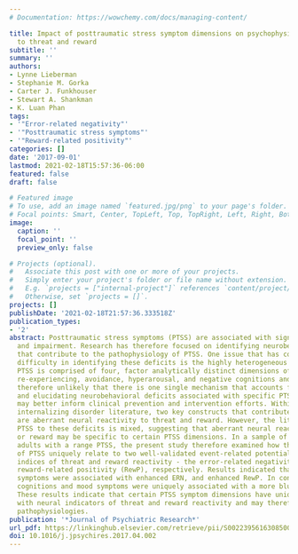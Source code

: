 ```yaml
---
# Documentation: https://wowchemy.com/docs/managing-content/

title: Impact of posttraumatic stress symptom dimensions on psychophysiological reactivity
  to threat and reward
subtitle: ''
summary: ''
authors:
- Lynne Lieberman
- Stephanie M. Gorka
- Carter J. Funkhouser
- Stewart A. Shankman
- K. Luan Phan
tags:
- '"Error-related negativity"'
- '"Posttraumatic stress symptoms"'
- '"Reward-related positivity"'
categories: []
date: '2017-09-01'
lastmod: 2021-02-18T15:57:36-06:00
featured: false
draft: false

# Featured image
# To use, add an image named `featured.jpg/png` to your page's folder.
# Focal points: Smart, Center, TopLeft, Top, TopRight, Left, Right, BottomLeft, Bottom, BottomRight.
image:
  caption: ''
  focal_point: ''
  preview_only: false

# Projects (optional).
#   Associate this post with one or more of your projects.
#   Simply enter your project's folder or file name without extension.
#   E.g. `projects = ["internal-project"]` references `content/project/deep-learning/index.md`.
#   Otherwise, set `projects = []`.
projects: []
publishDate: '2021-02-18T21:57:36.333518Z'
publication_types:
- '2'
abstract: Posttraumatic stress symptoms (PTSS) are associated with significant distress
  and impairment. Research has therefore focused on identifying neurobehavioral deficits
  that contribute to the pathophysiology of PTSS. One issue that has contributed to
  difficulty in identifying these deficits is the highly heterogeneous nature of PTSS.
  PTSS is comprised of four, factor analytically distinct dimensions of symptoms -
  re-experiencing, avoidance, hyperarousal, and negative cognitions and mood. It is
  therefore unlikely that there is one single mechanism that accounts for all of PTSS
  and elucidating neurobehavioral deficits associated with specific PTSS symptom dimensions
  may better inform clinical prevention and intervention efforts. Within the broader
  internalizing disorder literature, two key constructs that contribute to psychopathology
  are aberrant neural reactivity to threat and reward. However, the literature linking
  PTSS to these deficits is mixed, suggesting that aberrant neural reactivity to threat
  or reward may be specific to certain PTSS dimensions. In a sample of 51 trauma-exposed
  adults with a range PTSS, the present study therefore examined how the four dimensions
  of PTSS uniquely relate to two well-validated event-related potential (ERP) neural
  indices of threat and reward reactivity - the error-related negativity (ERN) and
  reward-related positivity (RewP), respectively. Results indicated that hyperarousal
  symptoms were associated with enhanced ERN, and enhanced RewP. In contrast, negative
  cognitions and mood symptoms were uniquely associated with a more blunted RewP.
  These results indicate that certain PTSS symptom dimensions have unique relations
  with neural indicators of threat and reward reactivity and may therefore have distinct
  pathophysiologies.
publication: '*Journal of Psychiatric Research*'
url_pdf: https://linkinghub.elsevier.com/retrieve/pii/S0022395616308500 http://www.ncbi.nlm.nih.gov/pubmed/28410485
doi: 10.1016/j.jpsychires.2017.04.002
---
```

